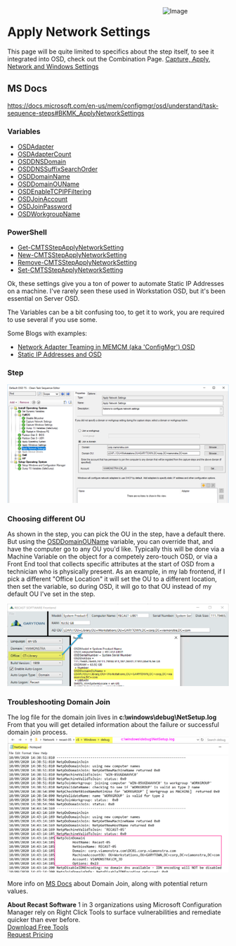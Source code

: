 <img style="float: right;" src="https://www.recastsoftware.com/wp-content/uploads/2021/10/Recast-Logo-Dark_Horizontal.svg"  alt="Image" height="43" width="150">

# Apply Network Settings

This page will be quite limited to specifics about the step itself, to see it integrated into OSD, check out the Combination Page. [Capture, Apply, Network and Windows Settings](SCCM-TaskSequence-Step-Capture-Apply-Windows-Network-Settings.md)

## MS Docs

<https://docs.microsoft.com/en-us/mem/configmgr/osd/understand/task-sequence-steps#BKMK_ApplyNetworkSettings>

### Variables

- [OSDAdapter](https://docs.microsoft.com/en-us/mem/configmgr/osd/understand/task-sequence-variables#OSDAdapter)
- [OSDAdapterCount](https://docs.microsoft.com/en-us/mem/configmgr/osd/understand/task-sequence-variables#OSDAdapterCount)
- [OSDDNSDomain](https://docs.microsoft.com/en-us/mem/configmgr/osd/understand/task-sequence-variables#OSDDNSDomain)
- [OSDDNSSuffixSearchOrder](https://docs.microsoft.com/en-us/mem/configmgr/osd/understand/task-sequence-variables#OSDDNSSuffixSearchOrder)
- [OSDDomainName](https://docs.microsoft.com/en-us/mem/configmgr/osd/understand/task-sequence-variables#OSDDomainName)
- [OSDDomainOUName](https://docs.microsoft.com/en-us/mem/configmgr/osd/understand/task-sequence-variables#OSDDomainOUName)
- [OSDEnableTCPIPFiltering](https://docs.microsoft.com/en-us/mem/configmgr/osd/understand/task-sequence-variables#OSDEnableTCPIPFiltering)
- [OSDJoinAccount](https://docs.microsoft.com/en-us/mem/configmgr/osd/understand/task-sequence-variables#OSDJoinAccount)
- [OSDJoinPassword](https://docs.microsoft.com/en-us/mem/configmgr/osd/understand/task-sequence-variables#OSDJoinPassword)
- [OSDWorkgroupName](https://docs.microsoft.com/en-us/mem/configmgr/osd/understand/task-sequence-variables#OSDWorkgroupName)

### PowerShell

- [Get-CMTSStepApplyNetworkSetting](https://docs.microsoft.com/en-us/powershell/module/configurationmanager/Get-CMTSStepApplyNetworkSetting)
- [New-CMTSStepApplyNetworkSetting](https://docs.microsoft.com/en-us/powershell/module/configurationmanager/New-CMTSStepApplyNetworkSetting)
- [Remove-CMTSStepApplyNetworkSetting](https://docs.microsoft.com/en-us/powershell/module/configurationmanager/Remove-CMTSStepApplyNetworkSetting)
- [Set-CMTSStepApplyNetworkSetting](https://docs.microsoft.com/en-us/powershell/module/configurationmanager/Set-CMTSStepApplyNetworkSetting)

Ok, these settings give you a ton of power to automate Static IP Addresses on a machine.  I've rarely seen these used in Workstation OSD, but it's been essential on Server OSD.

The Variables can be a bit confusing too, to get it to work, you are required to use several if you use some.

Some Blogs with examples:

- [Network Adapter Teaming in MEMCM (aka 'ConfigMgr') OSD](https://tcsmug.org/blogs/jeff-carreon/561-netadapter-teaming-in-memcm-osd)
- [Static IP Addresses and OSD](https://www.recastsoftware.com/blog/a-week-of-task-sequence-tips-day-06)

### Step

[![Settings 04](media/Settings04.png)](media/Settings04.png)

### Choosing different OU

As shown in the step, you can pick the OU in the step, have a default there.  But using the [OSDDomainOUName](https://docs.microsoft.com/en-us/mem/configmgr/osd/understand/task-sequence-variables#OSDDomainOUName) variable, you can override that, and have the computer go to any OU you'd like.  Typically this will be done via a Machine Variable on the object for a competely zero-touch OSD, or via a Front End tool that collects specific attributes at the start of OSD from a technician who is physically present.  As an example, in my lab frontend, if I pick a different "Office Location" it will set the OU to a different location, then set the variable, so during OSD, it will go to that OU instead of my default OU I've set in the step.

[![Apply Network 02](media/ApplyNetworkSettings02.png)](media/ApplyNetworkSettings02.png)

### Troubleshooting Domain Join

The log file for the domain join lives in **c:\windows\debug\NetSetup.log**  
From that you will get detailed information about the failure or successful domain join process.
[![Apply Network 01](media/ApplyNetworkSettings01.png)](media/ApplyNetworkSettings01.png)

More info on [MS Docs](https://docs.microsoft.com/en-us/windows/win32/api/lmjoin/nf-lmjoin-netjoindomain) about Domain Join, along with potential return values.

**About Recast Software**
1 in 3 organizations using Microsoft Configuration Manager rely on Right Click Tools to surface vulnerabilities and remediate quicker than ever before.  
[Download Free Tools](https://www.recastsoftware.com/?utm_source=cmdocs&utm_medium=referral&utm_campaign=cmdocs#formarea)  
[Request Pricing](https://www.recastsoftware.com/pricing?utm_source=cmdocs&utm_medium=referral&utm_campaign=cmdocs)
